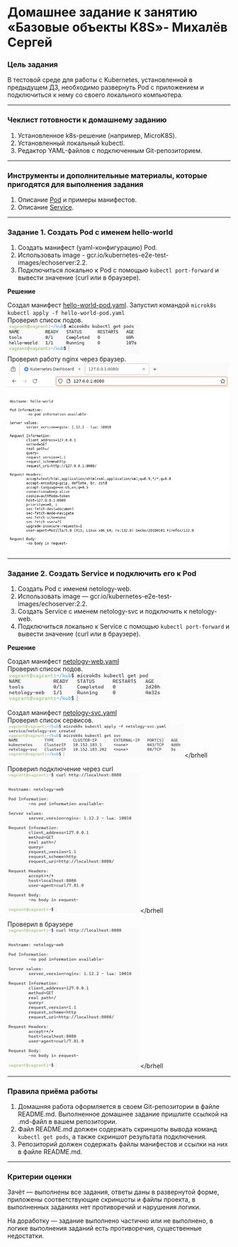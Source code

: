 # Домашнее задание к занятию «Базовые объекты K8S»- Михалёв Сергей

### Цель задания

В тестовой среде для работы с Kubernetes, установленной в предыдущем ДЗ, необходимо развернуть Pod с приложением и подключиться к нему со своего локального компьютера. 

------

### Чеклист готовности к домашнему заданию

1. Установленное k8s-решение (например, MicroK8S).
2. Установленный локальный kubectl.
3. Редактор YAML-файлов с подключенным Git-репозиторием.

------

### Инструменты и дополнительные материалы, которые пригодятся для выполнения задания

1. Описание [Pod](https://kubernetes.io/docs/concepts/workloads/pods/) и примеры манифестов.
2. Описание [Service](https://kubernetes.io/docs/concepts/services-networking/service/).

------

### Задание 1. Создать Pod с именем hello-world

1. Создать манифест (yaml-конфигурацию) Pod.
2. Использовать image - gcr.io/kubernetes-e2e-test-images/echoserver:2.2.
3. Подключиться локально к Pod с помощью `kubectl port-forward` и вывести значение (curl или в браузере).

**Решение**

Создал манифест [hello-world-pod.yaml](manifests/hello-world-pod.yaml). Запустил командой `microk8s kubectl apply -f hello-world-pod.yaml`</br>
Проверил список подов.</br>
<img src="images/Task_1_1.png" alt="Task_1_1.png" width="300" height="auto"></br>
Проверил работу nginx через браузер.</br>
<img src="images/Task_1_2.png" alt="Task_1_2.png" width="500" height="auto"></br>





------

### Задание 2. Создать Service и подключить его к Pod

1. Создать Pod с именем netology-web.
2. Использовать image — gcr.io/kubernetes-e2e-test-images/echoserver:2.2.
3. Создать Service с именем netology-svc и подключить к netology-web.
4. Подключиться локально к Service с помощью `kubectl port-forward` и вывести значение (curl или в браузере).

**Решение**

Создал манифест [netology-web.yaml](manifests/netology-web.yaml)</br>
Проверил список подов.</br>
<img src="images/Task_2_1.png" alt="Task_2_1.png" width="350" height="auto"></br>


Создал манифест [netology-svc.yaml](manifests/netology-svc.yaml)</br>
Проверил список сервисов.</br>
<img src="images/Task_2_2.png" alt="Task_2_2.png" width="400" height="auto"></brhell  

Проверил подключение через curl</br>
<img src="images/Task_2_3.png" alt="Task_2_3.png" width="300" height="auto"></brhell

Проверил в браузере</br>
<img src="images/Task_2_3.png" alt="Task_2_3.png" width="300" height="auto"></brhell

------

### Правила приёма работы

1. Домашняя работа оформляется в своем Git-репозитории в файле README.md. Выполненное домашнее задание пришлите ссылкой на .md-файл в вашем репозитории.
2. Файл README.md должен содержать скриншоты вывода команд `kubectl get pods`, а также скриншот результата подключения.
3. Репозиторий должен содержать файлы манифестов и ссылки на них в файле README.md.

------

### Критерии оценки
Зачёт — выполнены все задания, ответы даны в развернутой форме, приложены соответствующие скриншоты и файлы проекта, в выполненных заданиях нет противоречий и нарушения логики.

На доработку — задание выполнено частично или не выполнено, в логике выполнения заданий есть противоречия, существенные недостатки.
